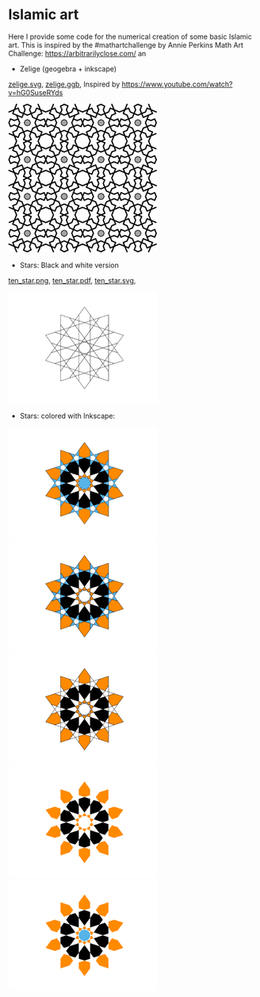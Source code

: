# Islamic art

Here I provide some code for the numerical creation of some basic Islamic art.
This is inspired by the #mathartchallenge by Annie Perkins Math Art Challenge:
https://arbitrarilyclose.com/ an

- Zelige (geogebra + inkscape)

[zelige.svg](svg/zelige.svg), 
[zelige.ggb](geogebra-export_zelige.svg), 
Inspired by https://www.youtube.com/watch?v=hG0SuseRYds

<p float="left">
<img src="svg/zelige.svg?sanitize=true" width="300">
</p>

- Stars: Black and white version

[ten_star.png](png/ten_star.png), [ten_star.pdf](pdf/ten_star.pdf),
[ten_star.svg](svg/ten_star.svg), 

<p float="left">
<img src="svg/ten_star.svg?sanitize=true" width="300">
</p>

- Stars: colored with Inkscape:

<p float="left">
<img src="svg/ten_star_color.svg" width="300">
<img src="svg/ten_star_color_b.svg" width="300">
<img src="svg/ten_star_color_c.svg" width="300">
<img src="svg/ten_star_color_d.svg" width="300">
<img src="svg/ten_star_color_e.svg" width="300">
</p>